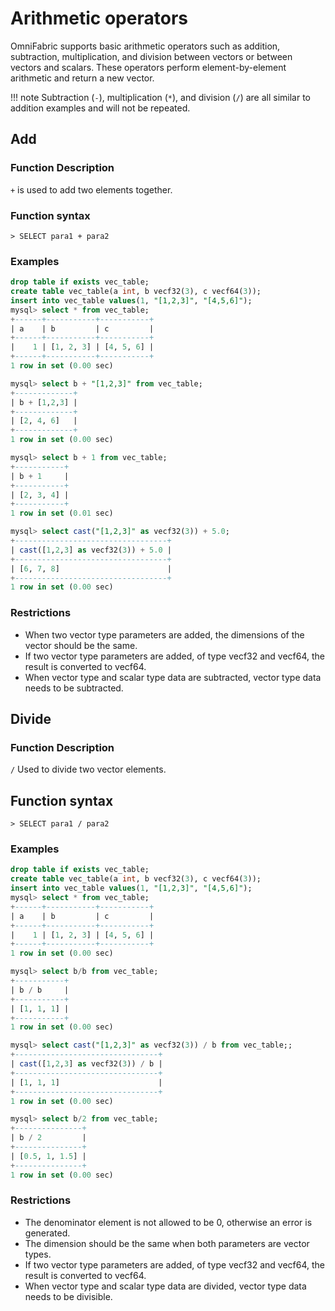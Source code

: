 # Arithmetic operators

OmniFabric supports basic arithmetic operators such as addition, subtraction, multiplication, and division between vectors or between vectors and scalars. These operators perform element-by-element arithmetic and return a new vector.

!!! note
    Subtraction (`-`), multiplication (`*`), and division (`/`) are all similar to addition examples and will not be repeated.

## Add

### **Function Description**

`+` is used to add two elements together.

### **Function syntax**

```
> SELECT para1 + para2
```

### **Examples**

```sql
drop table if exists vec_table;
create table vec_table(a int, b vecf32(3), c vecf64(3));
insert into vec_table values(1, "[1,2,3]", "[4,5,6]");
mysql> select * from vec_table;
+------+-----------+-----------+
| a    | b         | c         |
+------+-----------+-----------+
|    1 | [1, 2, 3] | [4, 5, 6] |
+------+-----------+-----------+
1 row in set (0.00 sec)

mysql> select b + "[1,2,3]" from vec_table;
+-------------+
| b + [1,2,3] |
+-------------+
| [2, 4, 6]   |
+-------------+
1 row in set (0.00 sec)

mysql> select b + 1 from vec_table;
+-----------+
| b + 1     |
+-----------+
| [2, 3, 4] |
+-----------+
1 row in set (0.01 sec)

mysql> select cast("[1,2,3]" as vecf32(3)) + 5.0;
+----------------------------------+
| cast([1,2,3] as vecf32(3)) + 5.0 |
+----------------------------------+
| [6, 7, 8]                        |
+----------------------------------+
1 row in set (0.00 sec)
```

### **Restrictions**

- When two vector type parameters are added, the dimensions of the vector should be the same.
- If two vector type parameters are added, of type vecf32 and vecf64, the result is converted to vecf64.
- When vector type and scalar type data are subtracted, vector type data needs to be subtracted.

## Divide

### **Function Description**

`/` Used to divide two vector elements.

## **Function syntax**

```
> SELECT para1 / para2
```

### **Examples**

```sql
drop table if exists vec_table;
create table vec_table(a int, b vecf32(3), c vecf64(3));
insert into vec_table values(1, "[1,2,3]", "[4,5,6]");
mysql> select * from vec_table;
+------+-----------+-----------+
| a    | b         | c         |
+------+-----------+-----------+
|    1 | [1, 2, 3] | [4, 5, 6] |
+------+-----------+-----------+
1 row in set (0.00 sec)

mysql> select b/b from vec_table;
+-----------+
| b / b     |
+-----------+
| [1, 1, 1] |
+-----------+
1 row in set (0.00 sec)

mysql> select cast("[1,2,3]" as vecf32(3)) / b from vec_table;;
+--------------------------------+
| cast([1,2,3] as vecf32(3)) / b |
+--------------------------------+
| [1, 1, 1]                      |
+--------------------------------+
1 row in set (0.00 sec)

mysql> select b/2 from vec_table;
+---------------+
| b / 2         |
+---------------+
| [0.5, 1, 1.5] |
+---------------+
1 row in set (0.00 sec)
```

### **Restrictions**

- The denominator element is not allowed to be 0, otherwise an error is generated.
- The dimension should be the same when both parameters are vector types.
- If two vector type parameters are added, of type vecf32 and vecf64, the result is converted to vecf64.
- When vector type and scalar type data are divided, vector type data needs to be divisible.
